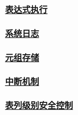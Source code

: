 # [表达式执行](expr_demo/TESTING.md)

# [系统日志](syslog_demo/README.md)

# [元组存储](tuplestore_demo/tuplestore_demo.c)

# [中断机制](pg_interrupt_demo/README.md)

# [表列级别安全控制](acl_demo/README.md)